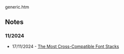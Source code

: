 generic.htm

## Notes

### 11/2024

- 17/11/2024 - [The Most Cross-Compatible Font Stacks](/notes/2024/11/17.htm)

